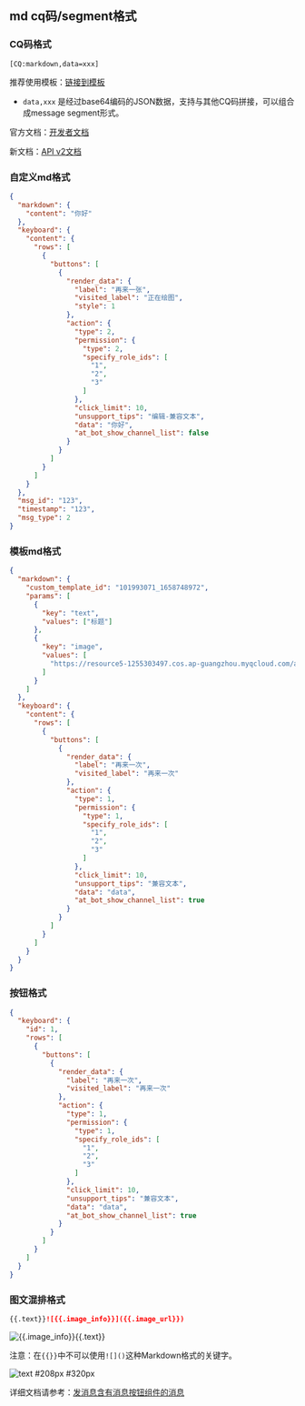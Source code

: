 ## md cq码/segment格式

### CQ码格式

```
[CQ:markdown,data=xxx]
```

推荐使用模板：[链接到模板](https://github.com/hoshinonyaruko/gensokyo-qqmd)

- `data,xxx` 是经过base64编码的JSON数据，支持与其他CQ码拼接，可以组合成message segment形式。

官方文档：[开发者文档](https://bot.q.qq.com/wiki/develop)

新文档：[API v2文档](https://bot.q.qq.com/wiki/develop/api-v2/)

### 自定义md格式

```json
{
  "markdown": {
    "content": "你好"
  },
  "keyboard": {
    "content": {
      "rows": [
        {
          "buttons": [
            {
              "render_data": {
                "label": "再来一张",
                "visited_label": "正在绘图",
                "style": 1
              },
              "action": {
                "type": 2,
                "permission": {
                  "type": 2,
                  "specify_role_ids": [
                    "1",
                    "2",
                    "3"
                  ]
                },
                "click_limit": 10,
                "unsupport_tips": "编辑-兼容文本",
                "data": "你好",
                "at_bot_show_channel_list": false
              }
            }
          ]
        }
      ]
    }
  },
  "msg_id": "123",
  "timestamp": "123",
  "msg_type": 2
}
```

### 模板md格式

```json
{
  "markdown": {
    "custom_template_id": "101993071_1658748972",
    "params": [
      {
        "key": "text",
        "values": ["标题"]
      },
      {
        "key": "image",
        "values": [
          "https://resource5-1255303497.cos.ap-guangzhou.myqcloud.com/abcmouse_word_watch/other/mkd_img.png"
        ]
      }
    ]
  },
  "keyboard": {
    "content": {
      "rows": [
        {
          "buttons": [
            {
              "render_data": {
                "label": "再来一次",
                "visited_label": "再来一次"
              },
              "action": {
                "type": 1,
                "permission": {
                  "type": 1,
                  "specify_role_ids": [
                    "1",
                    "2",
                    "3"
                  ]
                },
                "click_limit": 10,
                "unsupport_tips": "兼容文本",
                "data": "data",
                "at_bot_show_channel_list": true
              }
            }
          ]
        }
      ]
    }
  }
}
```

### 按钮格式

```json
{
  "keyboard": {
    "id": 1,
    "rows": [
      {
        "buttons": [
          {
            "render_data": {
              "label": "再来一次",
              "visited_label": "再来一次"
            },
            "action": {
              "type": 1,
              "permission": {
                "type": 1,
                "specify_role_ids": [
                  "1",
                  "2",
                  "3"
                ]
              },
              "click_limit": 10,
              "unsupport_tips": "兼容文本",
              "data": "data",
              "at_bot_show_channel_list": true
            }
          }
        ]
      }
    ]
  }
}
```

### 图文混排格式

```markdown
{{.text}}![{{.image_info}}]({{.image_url}})
```

![{{.image_info}}]({{.image_url}}){{.text}}

注意：在`{{}}`中不可以使用`![]()`这种Markdown格式的关键字。

![text #208px #320px](https://xxxxx.png)

详细文档请参考：[发消息含有消息按钮组件的消息](https://bot.q.qq.com/wiki/develop/api/openapi/message/post_keyboard_messages.html#%E5%8F%91%E9%80%81%E5%90%AB%E6%9C%89%E6%B6%88%E6%81%AF%E6%8C%89%E9%92%AE%E7%BB%84%E4%BB%B6%E7%9A%84%E6%B6%88%E6%81%AF)
